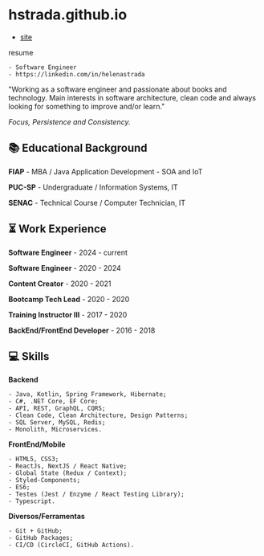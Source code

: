 # hstrada.github.io

- [site](https://hstrada.vercel.app/)

resume

    - Software Engineer
    - https://linkedin.com/in/helenastrada

"Working as a software engineer and passionate about books and technology. Main interests in software architecture, clean code and always looking for something to improve and/or learn."

*Focus, Persistence and Consistency.*

## 📚 Educational Background

**FIAP** - MBA / Java Application Development - SOA and IoT

**PUC-SP** - Undergraduate / Information Systems, IT

**SENAC** - Technical Course / Computer Technician, IT

## ⏳ Work Experience

**Software Engineer** - 2024 - current

**Software Engineer** - 2020 - 2024

**Content Creator** - 2020 - 2021

**Bootcamp Tech Lead** - 2020 - 2020

**Training Instructor III** - 2017 - 2020

**BackEnd/FrontEnd Developer** - 2016 - 2018

## 💻 Skills

**Backend**

    - Java, Kotlin, Spring Framework, Hibernate;
    - C#, .NET Core, EF Core;
    - API, REST, GraphQL, CQRS;
    - Clean Code, Clean Architecture, Design Patterns;
    - SQL Server, MySQL, Redis;
    - Monolith, Microservices.

**FrontEnd/Mobile**

    - HTML5, CSS3;
    - ReactJs, NextJS / React Native;
    - Global State (Redux / Context);
    - Styled-Components;
    - ES6;
    - Testes (Jest / Enzyme / React Testing Library);
    - Typescript.

**Diversos/Ferramentas**

    - Git + GitHub;
    - GitHub Packages;
    - CI/CD (CircleCI, GitHub Actions).
